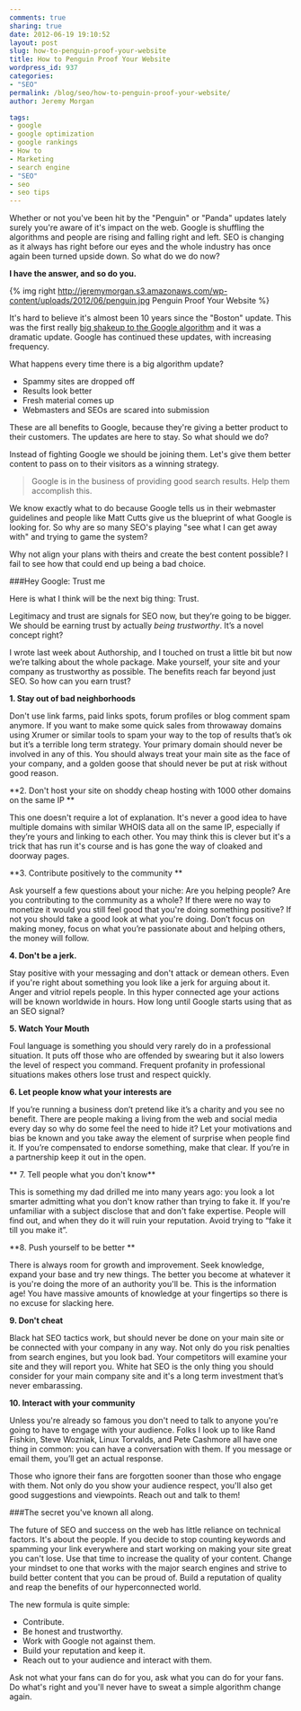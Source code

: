```yaml
---
comments: true
sharing: true
date: 2012-06-19 19:10:52
layout: post
slug: how-to-penguin-proof-your-website
title: How to Penguin Proof Your Website
wordpress_id: 937
categories:
- "SEO"
permalink: /blog/seo/how-to-penguin-proof-your-website/
author: Jeremy Morgan

tags:
- google
- google optimization
- google rankings
- How to
- Marketing
- search engine
- "SEO"
- seo
- seo tips
---
```


Whether or not you've been hit by the "Penguin" or "Panda" updates lately surely you're aware of it's impact on the web. Google is shuffling the algorithms and people are rising and falling right and left. SEO is changing as it always has right before our eyes and the whole industry has once again been turned upside down. So what do we do now?

**I have the answer, and so do you.**

<!-- more -->
{% img right http://jeremymorgan.s3.amazonaws.com/wp-content/uploads/2012/06/penguin.jpg Penguin Proof Your Website %}

It's hard to believe it's almost been 10 years since the "Boston" update. This was the first really [big shakeup to the Google algorithm](http://www.webmasterworld.com/forum3/5688.htm) and it was a dramatic update. Google has continued these updates, with increasing frequency. 

What happens every time there is a big algorithm update?
    
  * Spammy sites are dropped off
  * Results look better
  * Fresh material comes up
  * Webmasters and SEOs are scared into submission

These are all benefits to Google, because they're giving a better product to their customers. The updates are here to stay. So what should we do?

Instead of fighting Google we should be joining them. Let's give them better content to pass on to their visitors as a winning strategy. 

>Google is in the business of providing good search results. Help them accomplish this.

We know exactly what to do because Google tells us in their webmaster guidelines and people like Matt Cutts give us the blueprint of what Google is looking for. So why are so many SEO's playing "see what I can get away with" and trying to game the system?

Why not align your plans with theirs and create the best content possible?  I fail to see how that could end up being a bad choice. 



###Hey Google: Trust me

Here is what I think will be the next big thing: Trust.

Legitimacy and trust are signals for SEO now, but they’re going to be bigger.  We should be earning trust by actually *being trustworthy*. It’s a novel concept right?

I wrote last week about Authorship, and I touched on trust a little bit but now we’re talking about the whole package. Make yourself, your site and your company as trustworthy as possible. The benefits reach far beyond just SEO. So how can you earn trust? 

**1. Stay out of bad neighborhoods**

Don't use link farms, paid links spots, forum profiles or blog comment spam anymore. If you want to make some quick sales from throwaway domains using Xrumer or similar tools to spam your way to the top of results that’s ok but it’s a terrible long term strategy. Your primary domain should never be involved in any of this. You should always treat your main site as the face of your company, and a golden goose that should never be put at risk without good reason.

**2. Don't host your site on shoddy cheap hosting with 1000 other domains on the same IP **

This one doesn't require a lot of explanation. It's never a good idea to have multiple domains with similar WHOIS data all on the same IP, especially if they’re yours and linking to each other. You may think this is clever but it's a trick that has run it's course and is has gone the way of cloaked and doorway pages. 

**3. Contribute positively to the community **

Ask yourself a few questions about your niche: Are you helping people? Are you contributing to the community as a whole?  If there were no way to monetize it would you still feel good that you're doing something positive? If not you should take a good look at what you're doing. Don’t focus on making money, focus on what you’re passionate about and helping others, the money will follow. 

**4. Don't be a jerk.**

Stay positive with your messaging and don't attack or demean others. Even if you're right about something you look like a jerk for arguing about it. Anger and vitriol repels people. In this hyper connected age your actions will be known worldwide in hours. How long until Google starts using that as an SEO signal?

**5. Watch Your Mouth**

Foul language is something you should very rarely do in a professional situation. It puts off those who are offended by swearing but it also lowers the level of respect you command. Frequent profanity in professional situations makes others lose trust and respect quickly. 

**6. Let people know what your interests are**

If you’re running a business don’t pretend like it’s a charity and you see no benefit. There are people making a living from the web and social media every day so why do some feel the need to hide it? Let your motivations and bias be known and you take away the element of surprise when people find it. If you’re compensated to endorse something, make that clear. If you’re in a partnership keep it out in the open.

** 7. Tell people what you don't know**

This is something my dad drilled me into many years ago:  you look a lot smarter admitting what you don't know rather than trying to fake it. If you're unfamiliar with a subject disclose that and don't fake expertise. People will find out, and when they do it will ruin your reputation. Avoid trying to “fake it till you make it”. 

**8. Push yourself to be better **

There is always room for growth and improvement. Seek knowledge, expand your base and try new things. The better you become at whatever it is you're doing the more of an authority you'll be. This is the information age! You have massive amounts of knowledge at your fingertips so there is no excuse for slacking here.

**9. Don't cheat**

Black hat SEO tactics work, but should never be done on your main site or be connected with your company in any way. Not only do you risk penalties from search engines, but you look bad. Your competitors will examine your site and they will report you. White hat SEO is the only thing you should consider for your main company site and it's a long term investment that’s never embarassing.

**10. Interact with your community**

Unless you're already so famous you don't need to talk to anyone you're going to have to engage with your audience. Folks I look up to like Rand Fishkin, Steve Wozniak, Linux Torvalds, and Pete Cashmore all have one thing in common: you can have a conversation with them. If you message or email them, you’ll get an actual response. 

Those who ignore their fans are forgotten sooner than those who engage with them. Not only do you show your audience respect, you'll also get good suggestions and viewpoints. Reach out and talk to them!

###The secret you've known all along.

The future of SEO and success on the web has little reliance on technical factors. It's about the people. If you decide to stop counting keywords and spamming your link everywhere and start working on making your site great you can't lose. Use that time to increase the quality of your content. Change your mindset to one that works with the major search engines and strive to build better content that you can be proud of. Build a reputation of quality and reap the benefits of our hyperconnected world.

The new formula is quite simple:

  * Contribute.
  * Be honest and trustworthy.
  * Work with Google not against them.
  * Build your reputation and keep it.
  * Reach out to your audience and interact with them.

Ask not what your fans can do for you, ask what you can do for your fans. Do what's right and you'll never have to sweat a simple algorithm change again.

